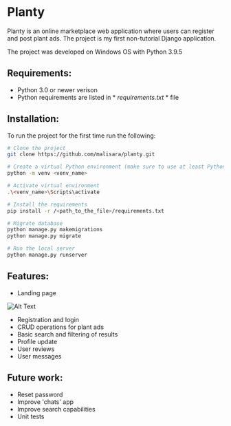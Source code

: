 # Planty 

Planty is an online marketplace web application where users can register and post plant ads. The project is my first non-tutorial Django application.

The project was developed on Windows OS with Python 3.9.5

## Requirements:
- Python 3.0 or newer verison
- Python requirements are listed in * *requirements.txt* * file

## Installation:
To run the project for the first time run the following:
```bash
# Clone the project
git clone https://github.com/malisara/planty.git

# Create a virtual Python environment (make sure to use at least Python 3)
python -m venv <venv_name>

# Activate virtual environment
.\<venv_name>\Scripts\activate

# Install the requirements
pip install -r /<path_to_the_file>/requirements.txt

# Migrate database
python manage.py makemigrations
python manage.py migrate

# Run the local server
python manage.py runserver
```

## Features:
- Landing page

![Alt Text](readme/landing_page.gif)

- Registration and login
- CRUD operations for plant ads
- Basic search and filtering of results
- Profile update
- User reviews
- User messages

## Future work:
- Reset password
- Improve 'chats' app
- Improve search capabilities 
- Unit tests
